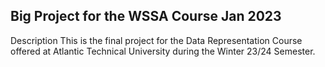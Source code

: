 ## Big Project for the WSSA Course Jan 2023 

Description
This is the final project for the Data Representation Course offered at Atlantic Technical University during the Winter 23/24 Semester.



